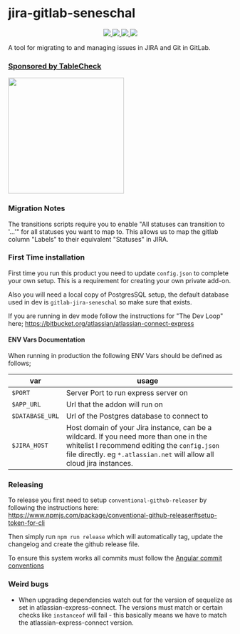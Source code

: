 # jira-gitlab-seneschal

<p align="center">
    <a href="https://hub.docker.com/r/simeonc/jira-gitlab-seneschal/builds/" alt="Stars on docker">
        <img src="https://img.shields.io/docker/stars/simeonc/jira-gitlab-seneschal.svg" />
    </a>
    <a href="https://hub.docker.com/r/simeonc/jira-gitlab-seneschal/builds/" alt="Pulls on docker">
        <img src="https://img.shields.io/docker/pulls/simeonc/jira-gitlab-seneschal.svg" />
    </a>
    <a href="https://hub.docker.com/r/simeonc/jira-gitlab-seneschal/builds/" alt="Docker Automated Build">
        <img src="https://img.shields.io/docker/automated/simeonc/jira-gitlab-seneschal.svg" />
    </a>
    <a href="https://hub.docker.com/r/simeonc/jira-gitlab-seneschal/builds/" alt="Docker Status">
        <img src="https://img.shields.io/docker/build/simeonc/jira-gitlab-seneschal.svg" />
    </a>
</p>
A tool for migrating to and managing issues in JIRA and Git in GitLab.

<div style="display: flex; flex-direction: column; justify-content: center;">
    <h3><a href="https://corp.tablecheck.com">Sponsored by TableCheck</a></h3>
  <a href="https://corp.tablecheck.com"><img width="260" src="https://corp.tablecheck.com/images/logo/tc-logo-color.svg" /></a>
</div>

### Migration Notes

The transitions scripts require you to enable "All statuses can transition to '...'" for all statuses you want to map to. This allows us to map the gitlab column "Labels" to their equivalent "Statuses" in JIRA.

### First Time installation

First time you run this product you need to update `config.json` to complete your own setup.
This is a requirement for creating your own private add-on.

Also you will need a local copy of PostgresSQL setup, the default database used in dev is `gitlab-jira-seneschal` so make sure that exists.

If you are running in dev mode follow the instructions for "The Dev Loop" here; https://bitbucket.org/atlassian/atlassian-connect-express

#### ENV Vars Documentation

When running in production the following ENV Vars should be defined as follows;

| var             | usage                                                                                                                                                                                                           |
| --------------- | --------------------------------------------------------------------------------------------------------------------------------------------------------------------------------------------------------------- |
| `$PORT`         | Server Port to run express server on                                                                                                                                                                            |
| `$APP_URL`      | Url that the addon will run on                                                                                                                                                                                  |
| `$DATABASE_URL` | Url of the Postgres database to connect to                                                                                                                                                                      |
| `$JIRA_HOST`    | Host domain of your Jira instance, can be a wildcard. If you need more than one in the whitelist I recommend editing the `config.json` file directly. eg `*.atlassian.net` will allow all cloud jira instances. |

### Releasing

To release you first need to setup `conventional-github-releaser` by following the instructions here: https://www.npmjs.com/package/conventional-github-releaser#setup-token-for-cli

Then simply run `npm run release` which will automatically tag, update the changelog and create the github release file.

To ensure this system works all commits must follow the [Angular commit conventions](https://github.com/bcoe/conventional-changelog-standard/blob/master/convention.md)

### Weird bugs

- When upgrading dependencies watch out for the version of sequelize as set in atlassian-express-connect.
  The versions must match or certain checks like `instanceof` will fail - this basically means we have to match the atlassian-express-connect version.
